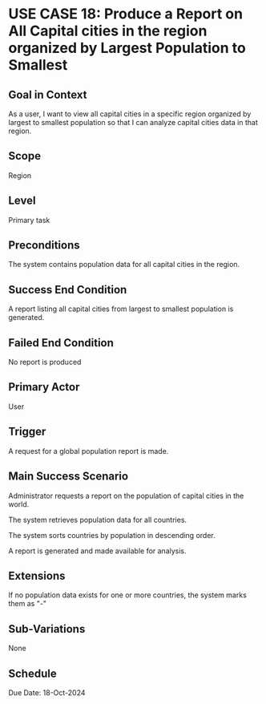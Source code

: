 # USE CASE 18: Produce a Report on All Capital cities in the region organized by Largest Population to Smallest

## Goal in Context

As a user, I want to view all capital cities in a specific region organized by largest to smallest population so that I can analyze capital cities data in that region.

## Scope

Region

## Level

Primary task

## Preconditions

The system contains population data for all capital cities in the region.

## Success End Condition

A report listing all capital cities from largest to smallest population is generated.

## Failed End Condition

No report is produced

## Primary Actor

User

## Trigger

A request for a global population report is made.

## Main Success Scenario

Administrator requests a report on the population of capital cities in the world.

The system retrieves population data for all countries.

The system sorts countries by population in descending order.

A report is generated and made available for analysis.

## Extensions

If no population data exists for one or more countries, the system marks them as "-"

## Sub-Variations

None

## Schedule

Due Date: 18-Oct-2024